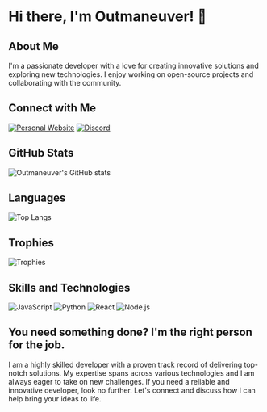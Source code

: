 # Hi there, I'm Outmaneuver! 👋

## About Me
I'm a passionate developer with a love for creating innovative solutions and exploring new technologies. I enjoy working on open-source projects and collaborating with the community.

## Connect with Me
[![Personal Website](https://img.shields.io/badge/Website-Visit-blue)](https://criminals.fr)
[![Discord](https://img.shields.io/badge/Discord-Join-blue)](https://discord.gg/leash)

## GitHub Stats
![Outmaneuver's GitHub stats](https://github-readme-stats.vercel.app/api?username=outmaneuver&show_icons=true&theme=radical)

## Languages
![Top Langs](https://github-readme-stats.vercel.app/api/top-langs/?username=outmaneuver&layout=compact&theme=radical)

## Trophies
![Trophies](https://github-profile-trophy.vercel.app/?username=outmaneuver&theme=radical)

## Skills and Technologies
![JavaScript](https://img.shields.io/badge/JavaScript-Expert-yellow)
![Python](https://img.shields.io/badge/Python-Expert-blue)
![React](https://img.shields.io/badge/React-Expert-blue)
![Node.js](https://img.shields.io/badge/Node.js-Expert-green)

## You need something done? I'm the right person for the job.
I am a highly skilled developer with a proven track record of delivering top-notch solutions. My expertise spans across various technologies and I am always eager to take on new challenges. If you need a reliable and innovative developer, look no further. Let's connect and discuss how I can help bring your ideas to life.
